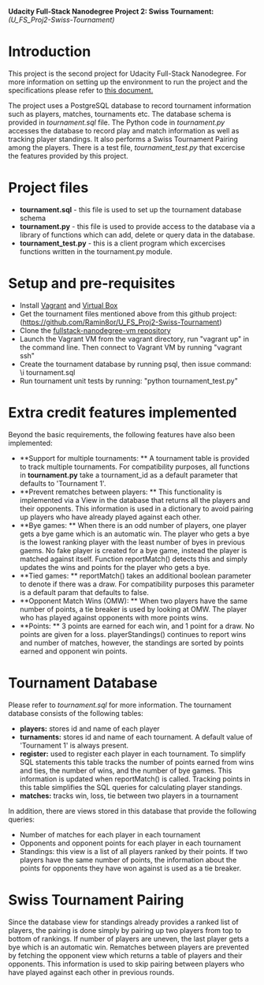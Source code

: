 **Udacity Full-Stack Nanodegree Project 2: Swiss Tournament:** *(U_FS_Proj2-Swiss-Tournament)*

# Introduction
This project is the second project for Udacity Full-Stack Nanodegree. For more information on setting up the environment to run the project and the specifications please refer to [this document.](https://docs.google.com/document/d/16IgOm4XprTaKxAa8w02y028oBECOoB1EI1ReddADEeY/pub?embedded=true)


The project uses a PostgreSQL database to record tournament information such as players, matches, tournaments etc. The database schema is provided in *tournament.sql* file. The Python code in *tournament.py* accesses the database to record play and match information as well as tracking player standings. It also performs a Swiss Tournament Pairing among the players. There is a test file, *tournament_test.py* that excercise the features provided by this project.

# Project files
- **tournament.sql** - this file is used to set up the tournament database schema
- **tournament.py** - this file is used to provide access to the database via a library of functions which can add, delete or query data in the database. 
- **tournament_test.py** - this is a client program which excercises functions written in the tournament.py module. 

# Setup and pre-requisites
- Install [Vagrant](https://www.vagrantup.com/) and [Virtual Box](https://www.virtualbox.org/)
- Get the tournament files mentioned above from this github project: (https://github.com/Ramin8or/U_FS_Proj2-Swiss-Tournament) 
- Clone the [fullstack-nanodegree-vm repository](https://github.com/udacity/fullstack-nanodegree-vm)
- Launch the Vagrant VM from the vagrant directory, run "vagrant up" in the command line. Then connect to Vagrant VM by running "vagrant ssh"
- Create the tournament database by running psql, then issue command: \i tournament.sql
- Run tournament unit tests by running: "python tournament_test.py"

# Extra credit features implemented
Beyond the basic requirements, the following features have also been implemented:

- **Support for multiple tournaments: **
A tournament table is provided to track multiple tournaments. For compatibility purposes, all functions in **tournament.py** take a tournament_id as a default parameter that defaults to 'Tournament 1'.
- **Prevent rematches between players: ** 
This functionality is implemented via a View in the database that returns all the players and their opponents. This information is used in a dictionary to avoid pairing up players who have already played against each other.
- **Bye games: **
When there is an odd number of players, one player gets a bye game which is an automatic win. The player who gets a bye is the lowest ranking player with the least number of byes in previous gaems. No fake player is created for a bye game, instead the player is matched against itself. Function reportMatch() detects this and simply updates the wins and points for the player who gets a bye.
- **Tied games: **
reportMatch() takes an additional boolean parameter to denote if there was a draw. For compatibility purposes this parameter is a default param that defaults to false.
- **Opponent Match Wins (OMW): **
When two players have the same number of points, a tie breaker is used by looking at OMW. The player who has played against opponents with more points wins.
- **Points: **
3 points are earned for each win, and 1 point for a draw. No points are given for a loss. playerStandings() continues to report wins and number of matches, however, the standings are sorted by points earned and opponent win points.

# Tournament Database
Please refer to *tournament.sql* for more information. The tournament database consists of the following tables:
- **players:** stores id and name of each player
- **turnaments:** stores id and name of each tournament. A default value of 'Tournament 1' is always present.
- **register:** used to register each player in each tournament. To simplify SQL statements this table tracks the number of points earned from wins and ties, the number of wins, and the number of bye games. This information is updated when reportMatch() is called. Tracking points in this table simplifies the SQL queries for calculating player standings.
- **matches:** tracks win, loss, tie between two players in a tournament

In addition, there are views stored in this database that provide the following queries:
- Number of matches for each player in each tournament
- Opponents and opponent points for each player in each tournament
- Standings: this view is a list of all players ranked by their points. If two players have the same number of points, the information about the points for opponents they have won against is used as a tie breaker.

# Swiss Tournament Pairing
Since the database view for standings already provides a ranked list of players, the pairing is done simply by pairing up two players from top to bottom of rankings. If number of players are uneven, the last player gets a bye which is an automatic win. Rematches between players are prevented by fetching the opponent view which returns a table of players and their opponents. This information is used to skip pairing between players who have played against each other in previous rounds.

